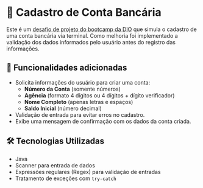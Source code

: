 # 📌 Cadastro de Conta Bancária

Este é um [desafio de projeto do bootcamp da DIO](https://github.com/digitalinnovationone/trilha-java-basico/tree/main/desafios/sintaxe) que simula o cadastro de uma conta bancária via terminal. Como melhoria foi implementado a validação dos dados informados pelo usuário antes do registro das informações.

## 🚀 Funcionalidades adicionadas

- Solicita informações do usuário para criar uma conta:
    - **Número da Conta** (somente números)
    - **Agência** (formato 4 dígitos ou 4 dígitos + dígito verificador)
    - **Nome Completo** (apenas letras e espaços)
    - **Saldo Inicial** (número decimal)
- Validação de entrada para evitar erros no cadastro.
- Exibe uma mensagem de confirmação com os dados da conta criada.

## 🛠 Tecnologias Utilizadas

- Java
- Scanner para entrada de dados
- Expressões regulares (Regex) para validação de entradas
- Tratamento de exceções com `try-catch`

